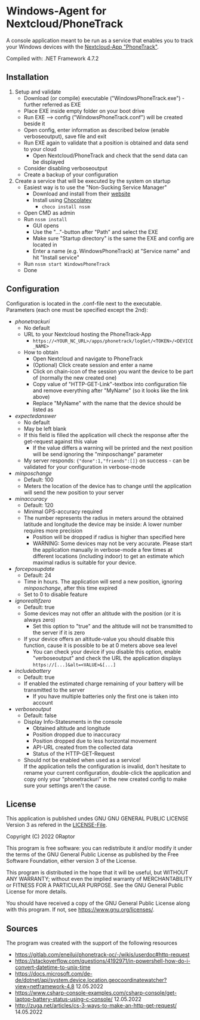 # Windows-Agent for Nextcloud/PhoneTrack

A console application meant to be run as a service that enables you to track your Windows devices with the [Nextcloud-App "PhoneTrack"](https://apps.nextcloud.com/apps/phonetrack).  
  
Compiled with: .NET Framework 4.7.2

## Installation

1. Setup and validate  
	- Download (or compile) executable ("WindowsPhoneTrack.exe") - further referred as EXE  
	- Place EXE inside empty folder on your boot drive  
	- Run EXE --> config ("WindowsPhoneTrack.conf") will be created beside it  
	- Open config, enter information as described below (enable verboseoutput), save file and exit  
	- Run EXE again to validate that a position is obtained and data send to your cloud  
		- Open Nextcloud/PhoneTrack and check that the send data can be displayed  
	- Consider disabling verboseoutput  
	- Create a backup of your configuration
2. Create a service that will be executed by the system on startup
	- Easiest way is to use the "Non-Sucking Service Manager"  
		- Download and install from their [website](https://nssm.cc/)  
		- Install using [Chocolatey](https://chocolatey.org/)  
			- `choco install nssm`  
	- Open CMD as admin  
	- Run `nssm install`  
		- GUI opens  
		- Use the "..."-button after "Path" and select the EXE  
		- Make sure "Startup directory" is the same the EXE and config are located in  
		- Enter a name (e.g. WindowsPhoneTrack) at "Service name" and hit "Install service"  
	- Run `nssm start WindowsPhoneTrack`  
	- Done  
 

## Configuration

Configuration is located in the .conf-file next to the executable.  
Parameters (each one must be specified except the 2nd):  
- *phonetrackuri*  
	- No default  
	- URL to your Nextcloud hosting the PhoneTrack-App  
		- `https://<YOUR_NC_URL>/apps/phonetrack/logGet/<TOKEN>/<DEVICE_NAME>`  
	- How to obtain  
		- Open Nextcloud and navigate to PhoneTrack  
		- (Optional) Click create session and enter a name  
		- Click on chain-icon of the session you want the device to be part of (normally the new created one)  
		- Copy value of "HTTP-GET-Link"-textbox into configuration file and remove everything after "MyName" (so it looks like the link above)  
		- Replace "MyName" with the name that the device should be listed as  
- *expectedanswer*  
	- No default  
	- May be left blank  
	- If this field is filled the application will check the response after the get-request against this value  
		- If the value differs a warning will be printed and the next position will be send ignoring the "minposchange" parameter  
	- My server responds: `{"done":1,"friends":[]}` on success - can be validated for your configuration in verbose-mode  
- *minposchange*  
	- Default: 100  
	- Meters the location of the device has to change until the application will send the new position to your server  
- *minaccuracy*  
	- Default: 120  
	- Minimal GPS-accuracy required  
	- The number represents the radius in meters around the obtained latitude and longitude the device may be inside: A lower number requires more precision  
		- Position will be dropped if radius is higher than specified here  
		- WARNING: Some devices may not be very accurate. Please start the application manually in verbose-mode a few times at different locations (including indoor) to get an estimate which maximal radius is suitable for your device.  
- *forceposupdate*
	- Default: 24  
	- Time in hours. The application will send a new position, ignoring *minposchange*, after this time expired  
	- Set to 0 to disable feature  
- *ignorealtifzero*  
	- Default: true  
	- Some devices may not offer an altitude with the position (or it is always zero)  
		- Set this option to "true" and the altitude will not be transmitted to the server if it is zero  
	- If your device offers an altitude-value you should disable this function, cause it is possible to be at 0 meters above sea level  
		- You can check your device if you disable this option, enable "verboseoutput" and check the URL the application displays `https://[...]&alt=<VALUE>&[...]`  
- *includebattery*  
	- Default: true  
	- If enabled the estimated charge remaining of your battery will be transmitted to the server  
		- If you have multiple batteries only the first one is taken into account  
- *verboseoutput*  
	- Default: false  
	- Display Info-Statesments in the console  
		- Obtained altitude and longitude  
		- Position dropped due to inaccuracy  
		- Position dropped due to less horizontal movement  
		- API-URL created from the collected data  
		- Status of the HTTP-GET-Request  
	- Should not be enabled when used as a service!  
If the application tells the configuration is invalid, don't hesitate to rename your current configuration, double-click the application and copy only your "phonetrackuri" in the new created config to make sure your settings aren't the cause.  

## License

This application is published undes GNU GNU GENERAL PUBLIC LICENSE Version 3 as refered in the [LICENSE-File](LICENSE).  

Copyright (C) 2022  0Raptor

This program is free software: you can redistribute it and/or modify
it under the terms of the GNU General Public License as published by
the Free Software Foundation, either version 3 of the License.

This program is distributed in the hope that it will be useful,
but WITHOUT ANY WARRANTY; without even the implied warranty of
MERCHANTABILITY or FITNESS FOR A PARTICULAR PURPOSE.  See the
GNU General Public License for more details.

You should have received a copy of the GNU General Public License
along with this program.  If not, see <https://www.gnu.org/licenses/>.

## Sources

The program was created with the support of the following resources
- https://gitlab.com/eneiluj/phonetrack-oc/-/wikis/userdoc#http-request
- https://stackoverflow.com/questions/4192971/in-powershell-how-do-i-convert-datetime-to-unix-time
- https://docs.microsoft.com/de-de/dotnet/api/system.device.location.geocoordinatewatcher?view=netframework-4.8 12.05.2022
- https://www.csharp-console-examples.com/csharp-console/get-laptop-battery-status-using-c-console/ 12.05.2022
- http://zuga.net/articles/cs-3-ways-to-make-an-http-get-request/ 14.05.2022